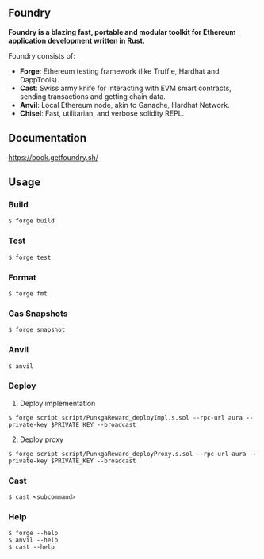 ## Foundry

**Foundry is a blazing fast, portable and modular toolkit for Ethereum application development written in Rust.**

Foundry consists of:

-   **Forge**: Ethereum testing framework (like Truffle, Hardhat and DappTools).
-   **Cast**: Swiss army knife for interacting with EVM smart contracts, sending transactions and getting chain data.
-   **Anvil**: Local Ethereum node, akin to Ganache, Hardhat Network.
-   **Chisel**: Fast, utilitarian, and verbose solidity REPL.

## Documentation

https://book.getfoundry.sh/

## Usage

### Build

```shell
$ forge build
```

### Test

```shell
$ forge test
```

### Format

```shell
$ forge fmt
```

### Gas Snapshots

```shell
$ forge snapshot
```

### Anvil

```shell
$ anvil
```

### Deploy
1. Deploy implementation
```shell
$ forge script script/PunkgaReward_deployImpl.s.sol --rpc-url aura --private-key $PRIVATE_KEY --broadcast
```

2. Deploy proxy
```shell
$ forge script script/PunkgaReward_deployProxy.s.sol --rpc-url aura --private-key $PRIVATE_KEY --broadcast 
```

### Cast

```shell
$ cast <subcommand>
```

### Help

```shell
$ forge --help
$ anvil --help
$ cast --help
```
